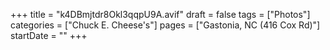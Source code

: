 +++
title = "k4DBmjtdr8Okl3qqpU9A.avif"
draft = false
tags = ["Photos"]
categories = ["Chuck E. Cheese's"]
pages = ["Gastonia, NC (416 Cox Rd)"]
startDate = ""
+++
